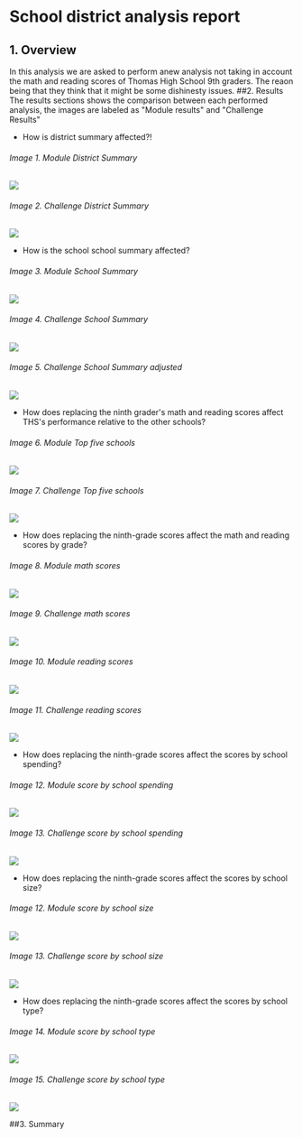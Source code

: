 # School district analysis report
## 1. Overview

In this analysis  we are asked  to perform anew analysis not taking in account the math and reading scores of Thomas High School 9th graders. The reaon being that they think that it might be some dishinesty issues.
##2. Results
The results sections shows the comparison between each performed analysis, the images are labeled as "Module results" and "Challenge Results"
- How is district summary affected?!

###### *Image 1. Module District Summary*
   ![](Resources/Module_results/1%20District_summary_Module.png)

###### *Image 2. Challenge District Summary*
   ![](Resources/Challenge_results/1%20District_summary_Challenge.png)

- How is the school school summary affected?

###### *Image 3. Module School Summary*
   ![](Resources/Module_results/2%20School_summary_Module.png)

###### *Image 4. Challenge School Summary*
   ![](Resources/Challenge_results/2-0%20School_summary_Challenge.png)
   
###### *Image 5. Challenge School Summary adjusted*
   ![](Resources/Challenge_results/2-1%20School_summary_Challenge.png)
   
- How does replacing the ninth grader's math and reading scores affect THS's performance relative to the other schools?
###### *Image 6. Module Top five schools*
   ![](Resources/Module_results/3%20Top%20five_challenge_Module.png)

###### *Image 7. Challenge Top five schools*
   ![](Resources/Challenge_results/3%20Top_five_Challenge.png)

- How does replacing the ninth-grade scores affect the math and reading scores by grade?
###### *Image 8. Module math scores*
   ![](Resources/Module_results/4%20Math_score_by_grade.png)

###### *Image 9. Challenge math scores*
   ![](Resources/Challenge_results/4%20Math_score_by_grade.png)

###### *Image 10. Module reading scores*
   ![](Resources/Module_results/5%20Reading_score_by_grade.png)

###### *Image 11. Challenge reading scores*
   ![](Resources/Challenge_results/5%20Reading_score_by%20grade.png)
   
- How does replacing the ninth-grade scores affect the scores by school spending?
###### *Image 12. Module score by school spending*
   ![](Resources/Module_results/6%20By_school_spending_Module.png)

###### *Image 13. Challenge score by school spending*
   ![](Resources/Challenge_results/6%20By_school_spending_challenge.png)
   
- How does replacing the ninth-grade scores affect the scores by school size?
###### *Image 12. Module score by school size*
   ![](Resources/Module_results/7%20By_school_size_Module.png)

###### *Image 13. Challenge score by school size*
   ![](Resources/Challenge_results/7%20By_school_size_challenge.png)
   
- How does replacing the ninth-grade scores affect the scores by school type?
###### *Image 14. Module score by school type*
   ![](Resources/Module_results/8_By_school_type.png)

###### *Image 15. Challenge score by school type*
   ![](Resources/Challenge_results/8_By_school_type.png)


##3. Summary
